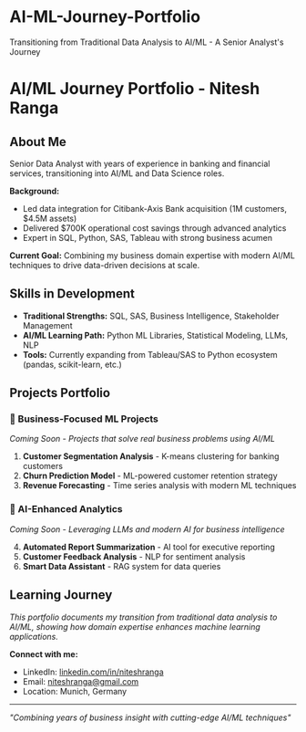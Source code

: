 # AI-ML-Journey-Portfolio
Transitioning from Traditional Data Analysis to AI/ML - A Senior Analyst's Journey
# AI/ML Journey Portfolio - Nitesh Ranga

## About Me
Senior Data Analyst with years of experience in banking and financial services, transitioning into AI/ML and Data Science roles. 

**Background:**
- Led data integration for Citibank-Axis Bank acquisition (1M customers, $4.5M assets)
- Delivered $700K operational cost savings through advanced analytics
- Expert in SQL, Python, SAS, Tableau with strong business acumen

**Current Goal:** 
Combining my business domain expertise with modern AI/ML techniques to drive data-driven decisions at scale.

## Skills in Development
- **Traditional Strengths:** SQL, SAS, Business Intelligence, Stakeholder Management
- **AI/ML Learning Path:** Python ML Libraries, Statistical Modeling, LLMs, NLP
- **Tools:** Currently expanding from Tableau/SAS to Python ecosystem (pandas, scikit-learn, etc.)

## Projects Portfolio

### 🎯 Business-Focused ML Projects
*Coming Soon - Projects that solve real business problems using AI/ML*

1. **Customer Segmentation Analysis** - K-means clustering for banking customers
2. **Churn Prediction Model** - ML-powered customer retention strategy
3. **Revenue Forecasting** - Time series analysis with modern ML techniques

### 🤖 AI-Enhanced Analytics
*Coming Soon - Leveraging LLMs and modern AI for business intelligence*

4. **Automated Report Summarization** - AI tool for executive reporting
5. **Customer Feedback Analysis** - NLP for sentiment analysis
6. **Smart Data Assistant** - RAG system for data queries

## Learning Journey
*This portfolio documents my transition from traditional data analysis to AI/ML, showing how domain expertise enhances machine learning applications.*

**Connect with me:**
- LinkedIn: [linkedin.com/in/niteshranga](https://linkedin.com/in/niteshranga)
- Email: niteshranga@gmail.com
- Location: Munich, Germany

---
*"Combining years of business insight with cutting-edge AI/ML techniques"*
